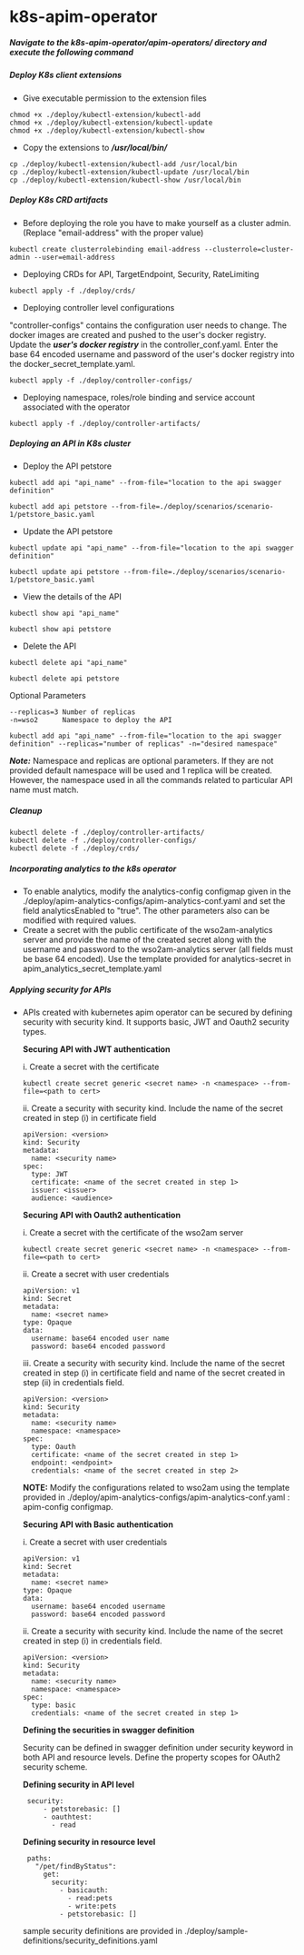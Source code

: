 # k8s-apim-operator

##### Navigate to the k8s-apim-operator/apim-operators/ directory and execute the following command

##### Deploy K8s client extensions

- Give executable permission to the extension files

```
chmod +x ./deploy/kubectl-extension/kubectl-add
chmod +x ./deploy/kubectl-extension/kubectl-update
chmod +x ./deploy/kubectl-extension/kubectl-show
```

- Copy the extensions to ***/usr/local/bin/***
```
cp ./deploy/kubectl-extension/kubectl-add /usr/local/bin
cp ./deploy/kubectl-extension/kubectl-update /usr/local/bin
cp ./deploy/kubectl-extension/kubectl-show /usr/local/bin
```

##### Deploy K8s CRD artifacts

- Before deploying the role you have to make yourself as a cluster admin. (Replace "email-address" with the proper value)

```
kubectl create clusterrolebinding email-address --clusterrole=cluster-admin --user=email-address
```

- Deploying CRDs for API, TargetEndpoint, Security, RateLimiting
```
kubectl apply -f ./deploy/crds/
```

- Deploying controller level configurations

"controller-configs" contains the configuration user needs to change. The docker images are created and pushed to the user's docker registry.
Update the ***user's docker registry*** in the controller_conf.yaml. Enter the base 64 encoded username and password of the user's docker registry into the docker_secret_template.yaml.

```
kubectl apply -f ./deploy/controller-configs/
```

- Deploying namespace, roles/role binding and service account associated with the operator
```
kubectl apply -f ./deploy/controller-artifacts/
```

##### Deploying an API in K8s cluster

- Deploy the API petstore
```
kubectl add api "api_name" --from-file="location to the api swagger definition"

kubectl add api petstore --from-file=./deploy/scenarios/scenario-1/petstore_basic.yaml
```
  
- Update the API petstore
```
kubectl update api "api_name" --from-file="location to the api swagger definition"

kubectl update api petstore --from-file=./deploy/scenarios/scenario-1/petstore_basic.yaml
```
 
- View the details of the API
```
kubectl show api "api_name"

kubectl show api petstore
```
  
- Delete the API
```
kubectl delete api "api_name"

kubectl delete api petstore
```

Optional Parameters

```
--replicas=3 Number of replicas
-n=wso2      Namespace to deploy the API

kubectl add api "api_name" --from-file="location to the api swagger definition" --replicas="number of replicas" -n="desired namespace"
```

***Note:***
Namespace and replicas are optional parameters. If they are not provided default namespace will be used and 1 replica will be created. However, the namespace used in all the commands related to particular API name must match.

##### Cleanup

```
kubectl delete -f ./deploy/controller-artifacts/
kubectl delete -f ./deploy/controller-configs/
kubectl delete -f ./deploy/crds/
```
    
##### Incorporating analytics to the k8s operator

- To enable analytics, modify the analytics-config configmap given in the ./deploy/apim-analytics-configs/apim-analytics-conf.yaml and set the field analyticsEnabled to "true". The other parameters also can be modified with required values.
- Create a secret with the public certificate of the wso2am-analytics server and provide the name of the created secret along with the username and password to the wso2am-analytics server (all fields must be base 64 encoded). Use the template provided for analytics-secret in apim_analytics_secret_template.yaml

##### Applying security for APIs 
- APIs created with kubernetes apim operator can be secured by defining security with security kind. It supports basic, JWT and Oauth2 security types.

   **Securing API with JWT authentication**
   
    i. Create a secret with the certificate

   `
   kubectl create secret generic <secret name> -n <namespace> --from-file=<path to cert>
   `
  
   ii. Create a security with security kind. Include the name of the secret created in step (i) in certificate field
   ```
   apiVersion: <version>
   kind: Security
   metadata:
     name: <security name>
   spec:
     type: JWT
     certificate: <name of the secret created in step 1>
     issuer: <issuer>
     audience: <audience>
   ```
   **Securing API with Oauth2 authentication**
   
    i. Create a secret with the certificate of the wso2am server
   
   `
   kubectl create secret generic <secret name> -n <namespace> --from-file=<path to cert>
   `
   
    ii. Create a secret with user credentials 
   ```
   apiVersion: v1
   kind: Secret
   metadata:
     name: <secret name>
   type: Opaque
   data:
     username: base64 encoded user name 
     password: base64 encoded password
   ```  
    iii. Create a security with security kind. Include the name of the secret created in step (i) in certificate field and name of the secret created in step (ii) in credentials field.
   ```
   apiVersion: <version>
   kind: Security
   metadata:
     name: <security name>
     namespace: <namespace>
   spec:
     type: Oauth
     certificate: <name of the secret created in step 1>
     endpoint: <endpoint>
     credentials: <name of the secret created in step 2>
   ```
   **NOTE:** Modify the configurations related to wso2am using the template provided in ./deploy/apim-analytics-configs/apim-analytics-conf.yaml : apim-config configmap.

   **Securing API with Basic authentication**
   
    i. Create a secret with user credentials 
   ```
   apiVersion: v1
   kind: Secret
   metadata:
     name: <secret name>
   type: Opaque
   data:
     username: base64 encoded username 
     password: base64 encoded password
   ```
    ii. Create a security with security kind. Include the name of the secret created in step (i) in credentials field.
   ```
   apiVersion: <version>
   kind: Security
   metadata:
     name: <security name>
     namespace: <namespace>
   spec:
     type: basic
     credentials: <name of the secret created in step 1>
   ``` 
   **Defining the securities in swagger definition**

    Security can be defined in swagger definition under security keyword in both API and resource levels. Define the property scopes for OAuth2 security scheme. 

   **Defining security in API level**
   
     ```
      security:
          - petstorebasic: []  
          - oauthtest: 
            - read
     ```

   **Defining security in resource level**
   
     ```
      paths:
        "/pet/findByStatus":
          get:
            security:
              - basicauth:
                - read:pets
                - write:pets
              - petstorebasic: []
     ```


   sample security definitions are provided in ./deploy/sample-definitions/security_definitions.yaml